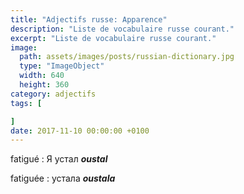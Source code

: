 ```yaml
---
title: "Adjectifs russe: Apparence"
description: "Liste de vocabulaire russe courant."
excerpt: "Liste de vocabulaire russe courant."
image:
  path: assets/images/posts/russian-dictionary.jpg
  type: "ImageObject"
  width: 640
  height: 360
category: adjectifs
tags: [

]
date: 2017-11-10 00:00:00 +0100
---
```


fatigué
: Я устал
*__oustal__*

fatiguée
: устала
*__oustala__*
